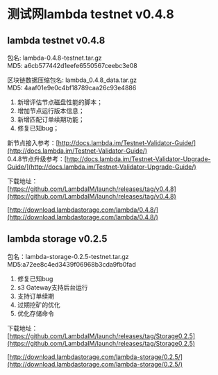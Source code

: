 # 测试网lambda testnet v0.4.8 

## lambda testnet v0.4.8

包名: lambda-0.4.8-testnet.tar.gz  
MD5: a6cb577442d1eefe6550567ceebc3e08

区块链数据压缩包名: lambda_0.4.8_data.tar.gz  
MD5: 4aaf01e9e0c4bf18789caa26c93e4886
  
1. 新增评估节点磁盘性能的脚本；  
2. 增加节点运行版本信息；
3. 新增匹配订单续期功能；
4. 修复已知bug；


新节点接入参考：[http://docs.lambda.im/Testnet-Validator-Guide/](http://docs.lambda.im/Testnet-Validator-Guide/)  
0.4.8节点升级参考：[http://docs.lambda.im/Testnet-Validator-Upgrade-Guide/](http://docs.lambda.im/Testnet-Validator-Upgrade-Guide/)

下载地址：  
[https://github.com/LambdaIM/launch/releases/tag/v0.4.8](https://github.com/LambdaIM/launch/releases/tag/v0.4.8)

[http://download.lambdastorage.com/lambda/0.4.8/](http://download.lambdastorage.com/lambda/0.4.8/)

## lambda storage v0.2.5
包名：lambda-storage-0.2.5-testnet.tar.gz
MD5:a72ee8c4ed3439f06968b3cda9fb0fad

1. 修复已知bug
2. s3 Gateway支持后台运行
3. 支持订单续期
4. 过期挖矿的优化
5. 优化存储命令

下载地址： 
[https://github.com/LambdaIM/launch/releases/tag/Storage0.2.5](https://github.com/LambdaIM/launch/releases/tag/Storage0.2.5)

[http://download.lambdastorage.com/lambda-storage/0.2.5/](http://download.lambdastorage.com/lambda-storage/0.2.5/)